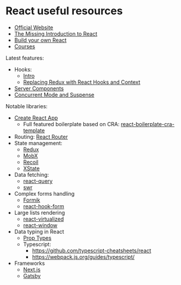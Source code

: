 # React useful resources

- [Official Website](https://reactjs.org/)
- [The Missing Introduction to React](https://medium.com/javascript-scene/the-missing-introduction-to-react-62837cb2fd76)
- [Build your own React](https://pomb.us/build-your-own-react/)
- [Courses](https://reactjs.org/community/courses.html)

Latest features:

- Hooks:
  - [Intro](https://reactjs.org/docs/hooks-intro.html)
  - [Replacing Redux with React Hooks and Context](https://medium.com/octopus-labs-london/replacing-redux-with-react-hooks-and-context-part-1-11b72ffdb533)
- [Server Components](https://reactjs.org/blog/2020/12/21/data-fetching-with-react-server-components.html)
- [Concurrent Mode and Suspense](https://reactjs.org/blog/2019/11/06/building-great-user-experiences-with-concurrent-mode-and-suspense.html)

Notable libraries:

- [Create React App](https://github.com/facebook/create-react-app)
  - Full featured boilerplate based on CRA: [react-boilerplate-cra-template](https://github.com/react-boilerplate/react-boilerplate-cra-template)
- Routing: [React Router](https://reactrouter.com/)
- State management:
  - [Redux](https://redux.js.org/)
  - [MobX](https://mobx.js.org/README.html)
  - [Recoil](https://github.com/facebookexperimental/Recoil)
  - [XState](https://github.com/davidkpiano/xstate)
- Data fetching:
  - [react-query](https://react-query.tanstack.com/overview)
  - [swr](https://github.com/vercel/swr)
- Complex forms handling
  - [Formik](https://formik.org/)
  - [react-hook-form](https://react-hook-form.com/)
- Large lists rendering
  - [react-virtualized](http://www.reactvirtualized.com)
  - [react-window](https://react-window.now.sh/)
- Data typing in React
  - [Prop Types](https://ru.reactjs.org/docs/typechecking-with-proptypes.html)
  - Typescript:
    - https://github.com/typescript-cheatsheets/react
    - https://webpack.js.org/guides/typescript/
- Frameworks
  - [Next.js](https://github.com/vercel/next.js)
  - [Gatsby](https://github.com/gatsbyjs/gatsby)
